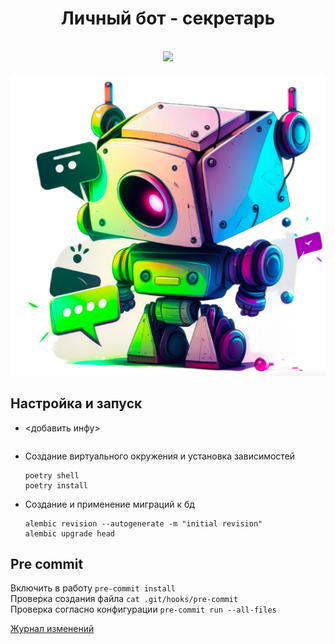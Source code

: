 <h1 align="center">Личный бот - секретарь</h1>
<br>
<div id="header" align="center">
<img src='https://media.giphy.com/media/wlR4kWTnwEyY8RwHKM/giphy.gif' width="100"/>
</div>

<div id="header" align="center">
<h5 align="center"><img src="https://github.com/A-V-tor/Bot-secretar/blob/main/assets/bot.png"></h5>
</div>


## Настройка и запуск
- <добавить инфу>

  ```
- Создание виртуального окружения и установка зависимостей
  ```
  poetry shell
  poetry install
  ```

- Создание и применение миграций к бд
  ```
  alembic revision --autogenerate -m "initial revision"
  alembic upgrade head
  ```

## Pre commit
Включить в работу `pre-commit install` </br>
Проверка создания файла `cat .git/hooks/pre-commit` </br>
Проверка согласно конфигурации `pre-commit run --all-files` </br>

<a href="https://github.com/A-V-tor/Bot-secretar/blob/main/CHANGELOG.md">Журнал изменений<a/>
